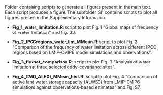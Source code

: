 Folder containing scripts to generate all figures present in the main text. Each script produces a figure. 
The subfolder 'SI' contains scripts to plot all figures present in the Supplementary Information. 

* **Fig_1_water_limitation.R**: script to plot Fig. 1 "Global maps of frequency of water limitation" and Fig. S3. 

* **Fig_2_IPCCregions_water_lim_MMean.R**: script to plot Fig. 2 "Comparison of the frequency of water limitation across different IPCC regions based on LMIP-CMIP6 model simulations and observations". 

* **Fig_3_fluxnet_comparison.R**: script to plot Fig. 3 "Analysis of water limitation at three selected eddy-covariance sites". 

* **Fig_4_CWD_ALEXI_MMean_hist.R**: script to plot Fig. 4 "Comparison of active land water storage capacity (ALWSC) from LMIP-CMIP6 simulations against observations-based estimates" and Fig. S7. 


